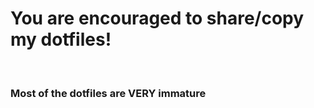 <h1>You are encouraged to share/copy my dotfiles!</h1>
<br>
<h3>Most of the dotfiles are VERY immature</h3>
